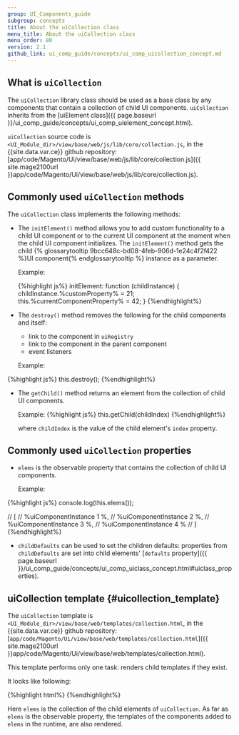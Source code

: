 ```yaml
---
group: UI_Components_guide
subgroup: concepts
title: About the uiCollection class
menu_title: About the uiCollection class
menu_order: 80
version: 2.1
github_link: ui_comp_guide/concepts/ui_comp_uicollection_concept.md
---
```


## What is `uiCollection`

The `uiCollection` library class should be used as a base class by any components that contain a collection of child UI components.  `uiCollection` inherits from the [uiElement class]({{ page.baseurl }}/ui_comp_guide/concepts/ui_comp_uielement_concept.html).

`uiCollection` source code is `<UI_Module_dir>/view/base/web/js/lib/core/collection.js`, in the {{site.data.var.ce}} github repository: [app/code/Magento/Ui/view/base/web/js/lib/core/collection.js]({{ site.mage2100url }}app/code/Magento/Ui/view/base/web/js/lib/core/collection.js).

## Commonly used `uiCollection` methods

The `uiCollection` class implements the following methods:

* The `initElement()` method allows you to add custom functionality to a child UI component or to the current UI component at the moment when the child UI component initializes. The `initElement()` method gets the child {% glossarytooltip 9bcc648c-bd08-4feb-906d-1e24c4f2f422 %}UI component{% endglossarytooltip %} instance as a parameter.

  Example:

  {%highlight js%}
  initElement: function (childInstance) {
      childInstance.%customProperty% = 21;
      this.%currentComponentProperty% = 42;
  }
  {%endhighlight%}

* The `destroy()` method removes the following for the child components and itself:
	* link to the component in `uiRegistry`
	* link to the component in the parent component
	* event listeners


  Example:

{%highlight js%}
    this.destroy();
{%endhighlight%}

* The `getChild()` method returns an element from the collection of child UI components.

  Example:
{%highlight js%}
    this.getChild(childIndex)
{%endhighlight%}

  where `childIndex` is the value of the child element's `index` property.


## Commonly used `uiCollection` properties

* `elems` is the observable property that contains the collection of child UI components.

  Example:

{%highlight js%}
console.log(this.elems());

// [
//   %uiComponentInstance 1 %,
//   %uiComponentInstance 2 %,
//   %uiComponentInstance 3 %,
//   %uiComponentInstance 4 %
// ]
{%endhighlight%}

* `childDefaults` can be used to set the children defaults: properties from `childDefaults` are set into child elements' [`defaults` property]({{ page.baseurl }}/ui_comp_guide/concepts/ui_comp_uiclass_concept.html#uiclass_properties).

## uiCollection template {#uicollection_template}

The `uiCollection` template is `<UI_Module_dir>/view/base/web/templates/collection.html`, in the {{site.data.var.ce}} github repository: [`app/code/Magento/Ui/view/base/web/templates/collection.html`]({{ site.mage2100url }}app/code/Magento/Ui/view/base/web/templates/collection.html).

This template performs only one task: renders child templates if they exist.

It looks like following:

{%highlight html%}
<each args="data: elems, as: 'element'">
    <render if="hasTemplate()"/>
</each>
{%endhighlight%}

 Here `elems` is the collection of the child elements of `uiCollection`. As far as `elems` is the observable property, the templates of the components added to `elems` in the runtime, are also rendered.

